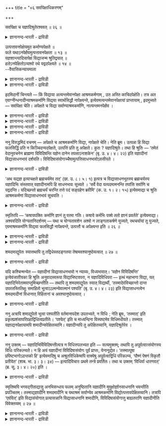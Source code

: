 +++
title = "०६ सर्वापेक्षाधिकरणम्"

+++

सर्वापेक्षा च यज्ञादिश्रुतेरश्ववत् ॥ २६ ॥  
<details><summary>ज्ञानानन्द-भारती - द्राविडी</summary>

सर्वाबेक्षा स यज्ञादिच्रुदेरच्ववत् ॥ २६ ॥
</details>

उत्पत्तावनपेक्षेयमुत कर्माण्यपेक्षते ॥  
फले यथाऽनपेक्षैवमुत्पत्तावनपेक्षता ॥ १३ ॥  
यज्ञशान्त्यादिसापेक्षं विद्याजन्म श्रुतिद्वयात् ॥  
हलेऽनपेक्षितोऽप्यश्वो रथे यद्वदपेक्ष्यते ॥ १४ ॥  
--वैयासिकन्यायमाला

<details><summary>ज्ञानानन्द-भारती - द्राविडी</summary>

इन्द अबेक्षिक्कादिरुत्तल् (ञाऩम्) उण्डावदिला? अल्लदु (उण्डावदिल् ञाऩम्) कर्माक्कळै अबेक्षिक्कि ऱदा? पलऩ् विषयत्तिल् ऎप्पडि अबेक्षैयिल्लैयो, अव्विदमे उण्डावदिलुम् अबेक्षै किडैयादु।
</details>

<details><summary>ज्ञानानन्द-भारती - द्राविडी</summary>

वित्यै उण्डावदु इरण्डु सुरुदिगळाल् यक्ञम् मुदलियदैयुम्, सान्दि मुदलियदैयुम्, अबेक्षिक्किऱदाग वे यिरुक्किऱदु। कलप्पैयिल् (उऴुवदऱ्कु) कुदिरै अबेक्षिक्कप् पडविल्लैयाऩालुम् रदत्तिल् (इऴुप्पदऱ्काग) अबेक्षिक्कप् पडुगिऱदु ऎप्पडियो अप्पडि।
</details>

इदमिदानीं चिन्त्यते — किं विद्याया अत्यन्तमेवानपेक्षा आश्रमकर्मणाम् , उत अस्ति काचिदपेक्षेति। तत्र अत एवाग्नीन्धनादीन्याश्रमकर्माणि विद्यया स्वार्थसिद्धौ नापेक्ष्यन्ते, इत्येवमत्यन्तमेवानपेक्षायां प्राप्तायाम् , इदमुच्यते — सर्वापेक्षा चेति। अपेक्षते च विद्या सर्वाण्याश्रमकर्माणि, नात्यन्तमनपेक्षैव ।

<details><summary>ज्ञानानन्द-भारती - द्राविडी</summary>

(वित्यैयाऩदु तऩदु पलऩाऩ मुक्तियैत् तरुवदऱ्कु ऎप्पडि कर्मावै अबेक्षिक्कविल्लैयो, अदुबोलवे ञाऩम् उण्डावदऱ्कुम् कर्मा तेवै यिल्लै। अप्पडियिल्लाविट्टाल् ऒरे वित्यै ऒरु इडत्तिल् अबेक्षिक्किऱदु, ऒरु इडत्तिल् अबेक्षिक्क विल्लैयॆऩ्ऱु सॊल्ल वेण्डुम्। इदु युक्तमिल्लै ऎऩ्ऱु पूर्वबक्षम्।
</details>

<details><summary>ज्ञानानन्द-भारती - द्राविडी</summary>

कुदिरैयै कलप्पैयै इऴुप्पदिल् उबयोगिप् पदिल्लै। आऩाल् तेरै इऴुप्पदिल् उबयोगिक् किऱोम्। तगुदियैक् कॊण्डु ताऩ् तीर्माऩिक्क वेण्डुम्। इदुबोल् ञाऩत्ताल् मुक्ति एऱ्पड कर्मा तेवैयिल्लाविट्टालुम् ञाऩम् उण्डावदऱ्कु कर्मा तेवदैदाऩ्। कर्मावैयुम् समदमादिगळैयुम् ञाऩ सादऩङ्गळाग सुरुदि कूऱुगिऱदु। इदिल् आसिरमदर्मङ्गळ् पहिरङ्गसादऩम् समदमादिगळ् अन्दरङ्गसादऩम् आगैयाल् ञाऩमुण्डावदऱ्कु ऎल्ला आसिरमदर्मङ् गळुम् तेवै ताऩ् ऎऩ्ऱु सित्तान्दम्)।
</details>

<details><summary>ज्ञानानन्द-भारती - द्राविडी</summary>

इप्पॊऴुदु, वित्यैक्कु आसिरम कर्माक्कळुडैय अबेक्षै मुऴुवदुमे किडैयादा, अल्लदु एदेऩुम् अबेक्षै उण्डा ऎऩ्ऱ इदु सिन्दिक्कप्पडुगिऱदु।
</details>

<details><summary>ज्ञानानन्द-भारती - द्राविडी</summary>

अदिऩालेये, अक्ऩि, इन्दऩम् मुदलाऩ आसिरम कर्माक्कळ् वित्यैयिऩाल् तऩ् पिरयोजऩम् सित्तिप् पदऱ्कु अबेक्षिक्कप्पडविल्लै ऎऩ्ऱिरुप्पदाल् इव् विदम् मुऱ्ऱिलुमे अबेक्षै इल्लैयॆऩ्ऱु एऱ्पडुम् पोदु, इदु सॊल्लप्पडुगिऱदु। "ऎल्लावऱ्ऱिऱ्कुम् अबेक्षै" ऎऩ्ऱु। ऎल्ला आसिरम कर्माक्कळैयुम् वित्यै अबेक्षिक्किऱदु; मुऱ्ऱिलुम् अबेक्षैयेयिल् लैयॆऩ्बदिल्लै।
</details>

ननु विरुद्धमिदं वचनम् — अपेक्षते च आश्रमकर्माणि विद्या, नापेक्षते चेति। नेति ब्रूमः। उत्पन्ना हि विद्या फलसिद्धिं प्रति न किञ्चिदन्यदपेक्षते, उत्पत्तिं प्रति तु अपेक्षते। कुतः ? यज्ञादिश्रुतेः। तथा हि श्रुतिः — ‘तमेतं वेदानुवचनेन ब्राह्मणा विविदिषन्ति यज्ञेन दानेन तपसाऽनाशकेन’ (बृ. उ. ४। ४। २२) इति यज्ञादीनां विद्यासाधनभावं दर्शयति। विविदिषासंयोगाच्चैषामुत्पत्तिसाधनभावोऽवसीयते ।

<details><summary>ज्ञानानन्द-भारती - द्राविडी</summary>

वित्यै आसिरम कर्माक्कळै अबेक्षिक्किऱदु, अबेक्षिक्कवुम् इल्लै, ऎऩ्ऱुळ्ळ इन्द सॊल् विरुत्तमिल्लैया? ऎऩ्ऱाल्, इल्लै ऎऩ्गिऱोम्। उण्डागिविट्ट वित्यै अल्लवा पलऩ् सित्तिक्कुम् पॊरुट्टु वेऱु ऎदैयुम् अबेक्षिप्पदिल्लै ; उण्डागुम् पॊरुट्टो अबेक्षिक्किऱदु। ऎदिऩाल्? “यक्ञम् मुदलाऩ सुरुदियिऩाल्” अप्पडिये “अन्द इवरै पिराह्मणर्गळ् वेदाऩु वसऩत्तिऩालुम्, यक्ञत्तिऩालुम्, ताऩत्तिऩालुम्, नासम् सॆय्याद तबसिऩालुम् अऱिय विरुम्बुगिऱार्गळ्" (पिरुहत्।IV-४-२२) ऎऩ्ऱु सुरुदि यक्ञम् मुदलियवैगळुक्कु वित्यैक्कु सादऩमायिरुक्कुम् तऩ्मैयै काट्टुगिऱदु। अऱिय विरुप्पत्तुडऩ् सेर्क्कैयिरुप्पदाल् इवैगळुक्कु (वित्यै) उण्डावदऱ्कु सादऩमायिरुक्कुम् तऩ्मै तीर्माऩिक्कप्पडुगिऱदु।
</details>

‘अथ यद्यज्ञ इत्याचक्षते ब्रह्मचर्यमेव तत्’ (छा. उ. ८। ५। १) इत्यत्र च विद्यासाधनभूतस्य ब्रह्मचर्यस्य यज्ञादिभिः संस्तवात् यज्ञादीनामपि हि साधनभावः सूच्यते । ‘सर्वे वेदा यत्पदमामनन्ति तपांसि सर्वाणि च यद्वदन्ति। यदिच्छन्तो ब्रह्मचर्यं चरन्ति तत्ते पदं सङ्ग्रहेण ब्रवीमि’ (क. उ. १। २। १५) इत्येवमाद्या च श्रुतिः आश्रमकर्मणां विद्यासाधनभावं सूचयति ।

<details><summary>ज्ञानानन्द-भारती - द्राविडी</summary>

“ऎदै यक्ञम् ऎऩ्ऱु सॊल्गिऱार्गळो अदु पिरह्म सर्यम्दाऩ्" (सान्।VIII-५-१) ऎऩ्ऱविडत्तिल् वित्यैक्कु सादऩमायिरुक्किऱ पिरह्मसर्यत्तै यक्ञम् मुदलियवैगळाग स्तोत्रम् सॆय्दिरुप्पदाल, यक्ञम् मुदलियवैगळुक्कुम् सादऩत्तऩ्मै सूसिक्कप्पडुगिऱ तल्लवा? “ऎल्ला वेदङ्गळुम् ऎन्द निलैयै सॊल्लुगिऩ्ऱऩवो, ऎल्ला तबस्कळुम् ऎदै सॊल्लुगिऩ्ऱऩवो ऎदै विरुम्बि पिरह्मसर्यत्तै अऩुष्टिक्किऱार्गळो, अन्द निलैयै उऩक्कु सुरुक्कमागच् चॊल्लुगिऱेऩ्” (काडग।II-१५) ऎऩ्बदु मुदलाऩ सुरुदियुम् आसिरमगर्माक्कळुक्कु वित्या सादऩत्तऩ्मैयै सूसिप्पिक्किऱदु।
</details>

स्मृतिरपि — ‘कषायपक्तिः कर्माणि ज्ञानं तु परमा गतिः। कषाये कर्मभिः पक्वे ततो ज्ञानं प्रवर्तते’ इत्येवमाद्या। अश्ववदिति योग्यतानिदर्शनम् — यथा च योग्यतावशेन अश्वो न लाङ्गलाकर्षणे युज्यते, रथचर्यायां तु युज्यते, एवमाश्रमकर्माणि विद्यया फलसिद्धौ नापेक्ष्यन्ते, उत्पत्तौ च अपेक्ष्यन्त इति ॥ २६ ॥

<details><summary>ज्ञानानन्द-भारती - द्राविडी</summary>

स्मिरुदियुम् “अऴुक्कु (पाबम्) पोवदऱ्कु कर्माक्कळ्; ञाऩमो मेलाऩ कदि कर्माक्कळिऩाल् अऴुक्कु (पाबम्) पक्वमाऩाल् (नीङ्गिऩाल्) पिऱगु ञाऩम् एऱ्पडुगिऱदु” ऎऩ्बदु मुदलियदु।
</details>

<details><summary>ज्ञानानन्द-भारती - द्राविडी</summary>

"कुदिरैयैप् पोल” ऎऩ्बदु योक्कियदैक्कु तिरुष्टान्दम् योक्कियदै कारणमाग कुदिरैयै एर् इऴुप्पदिल् उबयोगप्पडुत्तुवदिल्लै, आऩाल् रदम् इऴुप्पदिल् उबयोगप्पडुत्तुप्पडुगिऱदु ऎऩ्बदु ऎप्पडि यो अप्पडिये आसिरमगर्माक्कळ् वित्यैयिऩाल् पलऩ् सित्तिप्पदिल् अबेक्षिक्कप्पडुवदिल्लै, उण्डावदिल् अबेक्षिक्कप्पडुगिऩ्ऱऩ ऎऩ्ऱु।
</details>

शमदमाद्युपेतः स्यात्तथापि तु तद्विधेस्तदङ्गतया तेषामवश्यानुष्ठेयत्वात् ॥ २७ ॥  
<details><summary>ज्ञानानन्द-भारती - द्राविडी</summary>

समदममात्युबेद: स्यात्तदाअबि तु तत्विदेस्तदङ्गदया ते षामवच्या नुष्टेयत्वात् ॥ २७ ॥
</details>

यदि कश्चिन्मन्येत — यज्ञादीनां विद्यासाधनभावो न न्याय्यः, विध्यभावात्। ‘यज्ञेन विविदिषन्ति’ इत्येवंजातीयका हि श्रुतिः अनुवादस्वरूपा विद्याभिष्टवपरा, न यज्ञादिविधिपरा — इत्थं महाभागा विद्या, यत् यज्ञादिभिरेतामवाप्तुमिच्छन्तीति — तथापि तु शमदमाद्युपेतः स्यात् विद्यार्थी, ‘तस्मादेवंविच्छान्तो दान्त उपरतस्तितिक्षुः समाहितो भूत्वाऽऽत्मन्येवात्मानं पश्यति’ (बृ. उ. ४। ४। २३) इति विद्यासाधनत्वेन शमदमादीनां विधानात् विहितानां च अवश्यानुष्ठेयत्वात् ।

<details><summary>ज्ञानानन्द-भारती - द्राविडी</summary>

यक्ञम् मुदलाऩवैगळुक्कु वित्या सादऩत् तऩ्मै न्यायमिल्लै। विदियिल्लाददिऩाल् "यक्ञत् तिऩाल् अऱिय विरुम्बुगिऱार्गळ्” ऎऩ्बदु पोलुळ्ळ सुरुदि वित्यैयै स्तोत्तिरम् सॆय्वदिल् तात्पर्यमुळ्ळ अऩुवादरूबमल्लवा? यक्ञम् मुदलियवैगळै विदिप्पदिल् तात्पर्यमुळ्ळदल्ल। यक्ञम् मुदलियवै कळाल् इदै अडैय विरुम्बुगिऱार्गळ् ऎऩ्बदिऩाल् वित्यै इव्वळवु महिमैयुळ्ळदु ऎऩ्ऱु ऎवऩावदु ऒरुवऩ् निऩैत्ताऩेयाऩाल्, अप्पडियिरुन्दालुम्गूड वित्यैयै अबेक्षिक्किऱवऩ् समम् तमम् मुदलियदुडऩ् कूडिऩवऩाय् इरुक्क वेण्डुम्। “आगैयाल् इव्विदम् अऱिन्दवऩ् सान्दऩाय् तान्दऩाय् उबयदऩाय् तिदिक्ष वाय् समाहिदऩाय् इरुन्दु कॊण्डु तऩ्ऩिडत्ति लेये आत्मावै पार्क्किऱाऩ्" (पिरुहत्।IV-४-२३) ऎऩ्ऱु वित्यैक्कु सादऩमाग समम् तमम् मुदलियवैगळ् विदिक्कप् पट्टिरुप्पदाल्, विदिक्कप्पट्टवैगळ् अवसियम् अऩुष्टिक्क वेण्डिय तऩ्मैयुळ्ळदाल्।
</details>

ननु अत्रापि शमाद्युपेतो भूत्वा पश्यतीति वर्तमानापदेश उपलभ्यते, न विधिः ; नेति ब्रूमः, ‘तस्मात्’ इति प्रकृतप्रशंसापरिग्रहाद्विधित्वप्रतीतेः। ‘पश्येत्’ इति च माध्यन्दिना विस्पष्टमेव विधिमधीयते। तस्मात् यज्ञाद्यनपेक्षायामपि शमादीन्यपेक्षितव्यानि। यज्ञादीन्यपि तु अपेक्षितव्यानि, यज्ञादिश्रुतेरेव ।

<details><summary>ज्ञानानन्द-भारती - द्राविडी</summary>

इङ्गेयुम्गूड "समम् मुदलियदुडऩ् कूडिऩवऩाग इरुन्दु कॊण्डु पार्क्किऱाऩ्" ऎऩ्ऱु इरुप्पदैच् चॊल्वदु काण्गिऱदे तविर विदि इल्लैये ऎऩ्ऱाल्, अप्पडियल्ल ऎऩ्ऱु सॊल्लुगिऱोम्। “आगैयाल्” ऎऩ्ऱु पिरगिरुदत्तैप् पुगऴ्वदु किडैप्पदाल्, विदियॆऩ्ऱु तॆरिगिऱबडियाल्, मात्यन्दिऩर्गळ् "पार्क्क वेण्डुम्” ऎऩ्ऱु तॆळिवागवे विदियैच् चॊल्गिऱार्गळ्। आगै याल् यक्ञम् मुदलाऩदै अबेक्षिक्कामल् पोऩालुम्, समम् मुदलियवैगळ् अबेक्षिक्कप्पड वेण्डिय वैगळे यक्ञम् मुदलाऩवैगळुम् अबेक्षिक्कप्पड वेण्डियवैगळ्दाऩ्, यक्ञम् मुदलाऩ सुरुदियिऩाल्।
</details>

ननु उक्तम् — यज्ञादिभिर्विविदिषन्तीत्यत्र न विधिरुपलभ्यत इति — सत्यमुक्तम्; तथापि तु अपूर्वत्वात्संयोगस्य विधिः परिकल्प्यते। न हि अयं यज्ञादीनां विविदिषासंयोगः पूर्वं प्राप्तः, येनानूद्येत। ‘तस्मात्पूषा प्रपिष्टभागोऽदन्तको हि’ इत्येवमादिषु च अश्रुतविधिकेष्वपि वाक्येषु अपूर्वत्वाद्विधिं परिकल्प्य, ‘पौष्णं पेषणं विकृतौ प्रतीयेत’ (शाब. भा. ३। ३। ३४) — इत्यादिविचारः प्रथमे तन्त्रे प्रवर्तितः। तथा च उक्तम् ‘विधिर्वा धारणवत्’ (ब्र. सू. ३। ४। २०) इति ।

<details><summary>ज्ञानानन्द-भारती - द्राविडी</summary>

यक्ञम् मुदलियवैगळाल् अऱिय विरुम्बुगि ऱार्गळ् ऎऩ्ऱविडत्तिल् विदि काणप्पडविल्लैयॆऩ्ऱु सॊल्लप्पट्टदे ऎऩ्ऱाल्, वास्तवम् सॊल्लप्पट्टदु, आऩाल् अप्पडियुम् सेर्क्कै अबूर्वमायिरुप्पदाल् विदि कल्बिक्कप्पडुगिऱदु। यक्ञम् मुदलियवैगळुक्कु अऱिय विरुप्पत्तुडऩ् उळ्ळ सम्बन्दम् मुऩ्ऩाल् किडैक्क विल्लैये? किडैत्तिरुन्दाल् अऩुवादमागुम्। “आगैयाल् पूषा पिसैन्द मावै पागमायुडैयवर्, पल् इल्लादवर् अल्लवा” ऎऩ्ऱ इदु मुदलाऩ विदि सॊल्लप्पडामलिरुक्कुम् वाक्कियङ्गळिलुम् अबूर्वम् ऎऩ्ऱ कारणत्तिऩाल् विदियै कल्बित्तुक्कॊण्डु “पूषा तेवदै सम्बन्दमाऩ पिसैवदु विगिरुदियिल् अऱियवुम्" ऎऩ्ऱु आरम्बित्तु मुदल् तन्दिरत्तिल् (पूर्वमीमांसा जैमिऩि सूत्तिरत्तिल्) विसारम् एऱ्पट् टिरुक्किऱदु। अप्पडिये “अल्लदु विदि, तारणम्बोल” (सूत्रम्।III;४-२०) ऎऩ्ऱु (मुऩ्) सॊल्लप्पट्टिरुक्किऱदु।
</details>

स्मृतिष्वपि भगवद्गीताद्यासु अनभिसन्धाय फलम् अनुष्ठितानि यज्ञादीनि मुमुक्षोर्ज्ञानसाधनानि भवन्तीति प्रपञ्चितम्। तस्माद्यज्ञादीनि शमदमादीनि च यथाश्रमं सर्वाण्येव आश्रमकर्माणि विद्योत्पत्तावपेक्षितव्यानि। तत्रापि ‘एवंवित्’ इति विद्यासंयोगात् प्रत्यासन्नानि विद्यासाधनानि शमादीनि, विविदिषासंयोगात्तु बाह्यतराणि यज्ञादीनीति विवेक्तव्यम् ॥ २७ ॥

<details><summary>ज्ञानानन्द-भारती - द्राविडी</summary>

पगवत्कीदै मुदलाऩ स्मिरुदिगळिलुम् पलऩै ऎण्णामल् अऩुष्टिक्कप्पडुम् यक्ञम् मुदलियवै मोक्षत्तै विरुम्बुगिऱवऩुक्कु ञाऩ सादऩङ्गळाग इरुक्किऩ्ऱऩवॆऩ्बदु विस्तरिक्कप् पट्टिरुक्किऱदु।
</details>

<details><summary>ज्ञानानन्द-भारती - द्राविडी</summary>

आगैयाल् यक्ञम् मुदलाऩदुम् समम्, तमम् मुदलाऩदुमाऩ अन्दन्द आसिरमप्पडिक्कुळ्ळ ऎल्ला आसिरम कर्माक्कळुमे वित्यै, उण्डावदऱ्कु अबे क्षिक्कप्पडुबवैगळ्। अवैगळुक्कुळ्ळुम्, “इव्विदम् अऱिन्दवऩ्” ऎऩ्ऱु वित्यैयुडऩ् सम्बन्दमिरुप्पदाल् नॆरुङ्गिऩ वित्या सादऩङ्गळ् समम् मुदलियवैगळ् “तॆरियविरुम्बुवदु” ऎऩ्बदुडऩ् सम्बन्दमिरुप्पदाल् मिगवुम् वॆळियिलुळ्ळवैगळ् यक्ञम् मुदलियवैगळ्, ऎऩ्ऱु पिरित्तु अऱिय वेण्डुम्।
</details>

